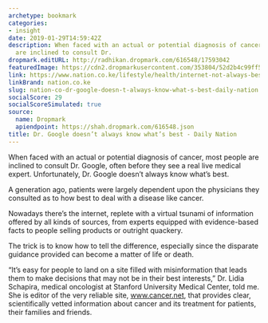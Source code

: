 ```yaml
---
archetype: bookmark
categories:
- insight
date: 2019-01-29T14:59:42Z
description: When faced with an actual or potential diagnosis of cancer, most people
  are inclined to consult Dr.
dropmark.editURL: http://radhikan.dropmark.com/616548/17593042
featuredImage: https://cdn2.dropmarkusercontent.com/353804/52d2b4c99ff5066fa52d7c0025a766744d1b2185fcb84f1a2cbfcaa280cfd564/thumbnail/D1.jpg?Expires=1557429813&Signature=eLUcv6ruXc-~Qkv-YNZ8UWrVDXfF-wQRcXnWoMM3yZNWCSUrz4~pcjdMsceJoNCUcfI~2RN47jXsCfQdzUDR1Rccl0iYlFsAgg0WSU1UQz07S0ugADjeK5x~cp6NHW7gq6hCHKcUgojty~0sFUBMlZeqnEB4OvqLTRdvmEY412wSIIlQ~ys5vPOEAc5v5gE9cXZKVX4dqfvZoWGMvGP2~EKiIBENi6aeyfX84Ul-hvaSCb1uix~a65BOpBmsgmjTQo1FVgfY-2JiVOPUyybpIMaRw2lz2NzfEBGNxnBvAEkz2hc6ecaR8qbUjXwFlhFPsIxyxfaxxwNypnLitrRhqw__&Key-Pair-Id=APKAITQYWVEN757ZA4KQ
link: https://www.nation.co.ke/lifestyle/health/internet-not-always-best-for-medical-information/1954202-4956104-ruaeh1/index.html
linkBrand: nation.co.ke
slug: nation-co-dr-google-doesn-t-always-know-what-s-best-daily-nation
socialScore: 29
socialScoreSimulated: true
source:
  name: Dropmark
  apiendpoint: https://shah.dropmark.com/616548.json
title: Dr. Google doesn’t always know what’s best - Daily Nation
---
```

When faced with an actual or potential diagnosis of cancer, most people are inclined to consult Dr. Google, often before they see a real live medical expert. Unfortunately, Dr. Google doesn’t always know what’s best.

A generation ago, patients were largely dependent upon the physicians they consulted as to how best to deal with a disease like cancer.

Nowadays there’s the internet, replete with a virtual tsunami of information offered by all kinds of sources, from experts equipped with evidence-based facts to people selling products or outright quackery.

The trick is to know how to tell the difference, especially since the disparate guidance provided can become a matter of life or death.

“It’s easy for people to land on a site filled with misinformation that leads them to make decisions that may not be in their best interests,” Dr. Lidia Schapira, medical oncologist at Stanford University Medical Center, told me. She is editor of the very reliable site, www.cancer.net, that provides clear, scientifically vetted information about cancer and its treatment for patients, their families and friends.